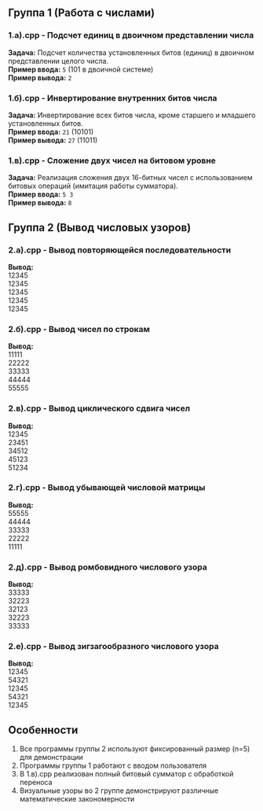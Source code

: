 ## Группа 1 (Работа с числами)

### 1.a).cpp - Подсчет единиц в двоичном представлении числа
**Задача:** Подсчет количества установленных битов (единиц) в двоичном представлении целого числа.  
**Пример ввода:** `5` (101 в двоичной системе)  
**Пример вывода:** `2`  

### 1.б).cpp - Инвертирование внутренних битов числа
**Задача:** Инвертирование всех битов числа, кроме старшего и младшего установленных битов.  
**Пример ввода:** `21` (10101)  
**Пример вывода:** `27` (11011)  

### 1.в).cpp - Сложение двух чисел на битовом уровне
**Задача:** Реализация сложения двух 16-битных чисел с использованием битовых операций (имитация работы сумматора).  
**Пример ввода:** `5 3`  
**Пример вывода:** `8`  

## Группа 2 (Вывод числовых узоров)

### 2.a).cpp - Вывод повторяющейся последовательности
**Вывод:**  	
12345	
12345	
12345	
12345	
12345	


### 2.б).cpp - Вывод чисел по строкам
**Вывод:**  	
11111	
22222	
33333	
44444	
55555	


### 2.в).cpp - Вывод циклического сдвига чисел
**Вывод:**  	
12345	
23451	
34512	
45123	
51234	


### 2.г).cpp - Вывод убывающей числовой матрицы
**Вывод:**  	
55555	
44444	
33333	
22222	
11111	


### 2.д).cpp - Вывод ромбовидного числового узора
**Вывод:**  	
33333	
32223	
32123	
32223	
33333	


### 2.е).cpp - Вывод зигзагообразного числового узора
**Вывод:**  	
12345	
54321	
12345	
54321	
12345	

## Особенности
1. Все программы группы 2 используют фиксированный размер (n=5) для демонстрации
2. Программы группы 1 работают с вводом пользователя
3. В 1.в).cpp реализован полный битовый сумматор с обработкой переноса
4. Визуальные узоры во 2 группе демонстрируют различные математические закономерности